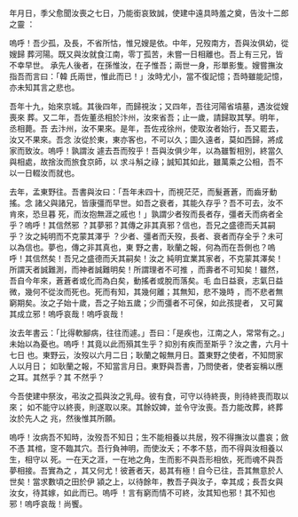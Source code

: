 年月日，季父愈聞汝喪之七日，乃能銜哀致誠，使建中遠具時羞之奠，告汝十二郎之靈
：

嗚呼！吾少孤，及長，不省所怙，惟兄嫂是依。中年，兄歿南方，吾與汝俱幼，從嫂歸
葬河陽。既又與汝就食江南，零丁孤苦，未嘗一日相離也。吾上有三兄，皆不幸早世。
承先人後者，在孫惟汝，在子惟吾；兩世一身，形單影隻。嫂嘗撫汝指吾而言曰：「韓
氏兩世，惟此而已！」汝時尤小，當不復記憶；吾時雖能記憶，亦未知其言之悲也。

吾年十九，始來京城。其後四年，而歸視汝；又四年，吾往河陽省墳墓，遇汝從嫂喪來
葬。又二年，吾佐董丞相於汴州，汝來省吾；止一歲，請歸取其孥。明年，丞相薨。吾
去汴州，汝不果來。是年，吾佐戎徐州，使取汝者始行，吾又罷去，汝又不果來。吾念
汝從於東，東亦客也，不可以久；圖久遠者，莫如西歸，將成家而致汝。嗚呼！孰謂汝
遽去吾而歿乎！吾與汝俱少年，以為雖暫相別，終當久與相處，故捨汝而旅食京師，以
求斗斛之祿；誠知其如此，雖萬乘之公相，吾不以一日輟汝而就也。

去年，孟東野往。吾書與汝曰：「吾年未四十，而視茫茫，而髮蒼蒼，而齒牙動搖。念
諸父與諸兄，皆康彊而早世。如吾之衰者，其能久存乎？吾不可去，汝不肯來，恐旦暮
死，而汝抱無涯之戚也！」孰謂少者歿而長者存，彊者夭而病者全乎？嗚呼！其信然邪
？其夢邪？其傳之非其真邪？信也，吾兄之盛德而夭其嗣乎？汝之純明而不克蒙其澤乎
？少者、彊者而夭歿，長者、衰者而存全乎？未可以為信也。夢也，傳之非其真也，東
野之書，耿蘭之報，何為而在吾側也？嗚呼！其信然矣！吾兄之盛德而夭其嗣矣！汝之
純明宜業其家者，不克蒙其澤矣！所謂天者誠難測，而神者誠難明矣！所謂理者不可推
，而壽者不可知矣！雖然，吾自今年來，蒼蒼者或化而為白矣，動搖者或脫而落矣。毛
血日益衰，志氣日益微，幾何不從汝而死也。死而有知，其幾何離；其無知，悲不幾時
，而不悲者無窮期矣。汝之子始十歲，吾之子始五歲；少而彊者不可保，如此孩提者，
又可冀其成立邪！嗚呼哀哉！嗚呼哀哉！

汝去年書云：「比得軟腳病，往往而遽。」吾曰：「是疾也，江南之人，常常有之。」
未始以為憂也。嗚呼！其竟以此而殞其生乎？抑別有疾而至斯乎？汝之書，六月十七日
也。東野云，汝歿以六月二日；耿蘭之報無月日。蓋東野之使者，不知問家人以月日；
如耿蘭之報，不知當言月日。東野與吾書，乃問使者，使者妄稱以應之耳。其然乎？其
不然乎？

今吾使建中祭汝，弔汝之孤與汝之乳母。彼有食，可守以待終喪，則待終喪而取以來；
如不能守以終喪，則遂取以來。其餘奴婢，並令守汝喪。吾力能改葬，終葬汝於先人之
兆，然後惟其所願。

嗚呼！汝病吾不知時，汝歿吾不知日；生不能相養以共居，歿不得撫汝以盡哀；斂不憑
其棺，窆不臨其穴。吾行負神明，而使汝夭；不孝不慈，而不得與汝相養以生，相守以
死。一在天之涯，一在地之角，生而影不與吾形相依，死而魂不與吾夢相接。吾實為之
，其又何尤！彼蒼者天，曷其有極！自今已往，吾其無意於人世矣！當求數頃之田於伊
潁之上，以待餘年，教吾子與汝子，幸其成；長吾女與汝女，待其嫁，如此而已。嗚呼
！言有窮而情不可終，汝其知也邪！其不知也邪！嗚呼哀哉！尚饗。

